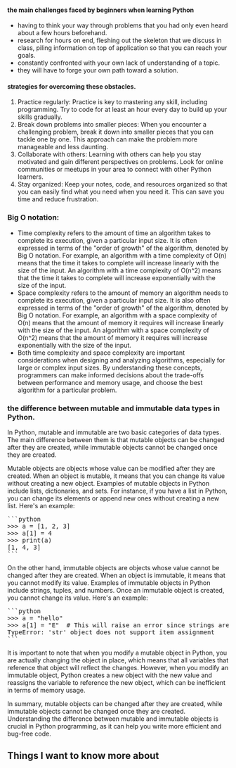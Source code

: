 #### the main challenges faced by beginners when learning Python
* having to think your way through problems that you had only even heard about a few hours beforehand.
* research for hours on end, fleshing out the skeleton that we discuss in class, piling information on top of application so that you can reach your goals.
* constantly confronted with your own lack of understanding of a topic.
* they will have to forge your own path toward a solution.

#### strategies for overcoming these obstacles.
1. Practice regularly: Practice is key to mastering any skill, including programming. Try to code for at least an hour every day to build up your skills gradually.
2. Break down problems into smaller pieces: When you encounter a challenging problem, break it down into smaller pieces that you can tackle one by one. This approach can make the problem more manageable and less daunting.
3. Collaborate with others: Learning with others can help you stay motivated and gain different perspectives on problems. Look for online communities or meetups in your area to connect with other Python learners.
4. Stay organized: Keep your notes, code, and resources organized so that you can easily find what you need when you need it. This can save you time and reduce frustration.

### Big O notation:

* Time complexity refers to the amount of time an algorithm takes to complete its execution, given a particular input size. It is often expressed in terms of the "order of growth" of the algorithm, denoted by Big O notation. For example, an algorithm with a time complexity of O(n) means that the time it takes to complete will increase linearly with the size of the input. An algorithm with a time complexity of O(n^2) means that the time it takes to complete will increase exponentially with the size of the input.
* Space complexity refers to the amount of memory an algorithm needs to complete its execution, given a particular input size. It is also often expressed in terms of the "order of growth" of the algorithm, denoted by Big O notation. For example, an algorithm with a space complexity of O(n) means that the amount of memory it requires will increase linearly with the size of the input. An algorithm with a space complexity of O(n^2) means that the amount of memory it requires will increase exponentially with the size of the input.
* Both time complexity and space complexity are important considerations when designing and analyzing algorithms, especially for large or complex input sizes. By understanding these concepts, programmers can make informed decisions about the trade-offs between performance and memory usage, and choose the best algorithm for a particular problem.

### the difference between mutable and immutable data types in Python.

In Python, mutable and immutable are two basic categories of data types. The main difference between them is that mutable objects can be changed after they are created, while immutable objects cannot be changed once they are created.

Mutable objects are objects whose value can be modified after they are created. When an object is mutable, it means that you can change its value without creating a new object. Examples of mutable objects in Python include lists, dictionaries, and sets. For instance, if you have a list in Python, you can change its elements or append new ones without creating a new list. Here's an example:

<pre>
```python
>>> a = [1, 2, 3]
>>> a[1] = 4
>>> print(a)
[1, 4, 3]
```
</pre>

On the other hand, immutable objects are objects whose value cannot be changed after they are created. When an object is immutable, it means that you cannot modify its value. Examples of immutable objects in Python include strings, tuples, and numbers. Once an immutable object is created, you cannot change its value. Here's an example:

<pre>
```python
>>> a = "hello"
>>> a[1] = "E"  # This will raise an error since strings are immutable in Python
TypeError: 'str' object does not support item assignment
```
</pre>

It is important to note that when you modify a mutable object in Python, you are actually changing the object in place, which means that all variables that reference that object will reflect the changes. However, when you modify an immutable object, Python creates a new object with the new value and reassigns the variable to reference the new object, which can be inefficient in terms of memory usage.

In summary, mutable objects can be changed after they are created, while immutable objects cannot be changed once they are created. Understanding the difference between mutable and immutable objects is crucial in Python programming, as it can help you write more efficient and bug-free code.

## __Things I want to know more about__
